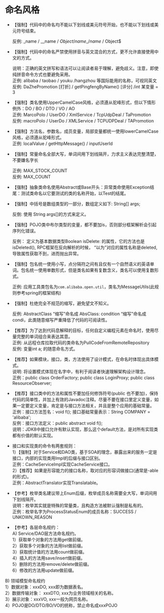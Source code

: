 # 命名风格

* 【强制】代码中的命名均不能以下划线或美元符号开始，也不能以下划线或美元符号结束。

  反例: \_name / \_\_name / $Object / name\_ / name$ / Object$

* 【强制】代码中的命名严禁使用拼音与英文混合的方式，更不允许直接使用中文的方式。

  说明：正确的英文拼写和语法可以让阅读者易于理解，避免歧义。注意，即使纯拼音命令方式也要避免采用。  
  正例: alibaba / taobao / youku /hangzhou 等国际能用的名称，可视同英文  
  反例: DaZhePromotion \[打折\] / getPingfengByName\(\) \[评分\] /int 某变量 = 3

* 【强制】类名使用UpperCamelCase风格，必须遵从驼峰形式，但以下情形例外：DO / BO / DTO / VO / AO  
  正例: MarcoPolo / UserDO / XmlService / TcpUdpDeal / TaPromotion  
  反例: macroPolo / UserDo / XMLService / TCPUDPDeal / TAPromotion

* 【强制】方法名，参数名，成员变量，局部变量都统一使用lowerCamelCase风格，必须遵从驼峰形式。  
  正例: localValue / getHttpMessage\(\) / inputUserId

* 【强制】常量命名全部大写，单词间用下划线隔开，力求主义表达完整清楚，不要嫌名字长

  正例: MAX\_STOCK\_COUNT  
  反例: MAX\_COUNT

* 【强制】抽象类命名使用Abstract或Base开头：异常类命使用Exception结尾：测试类命名以它要测试的类的名称开始，以Test的结尾。

* 【强制】中括号是数组类型的一部分，数组定义如下: String\[\] args;

  反倒: 使用 String args\[\]的方式来定义。

* 【强制】POJO类中布尔类型的变量，都不要加is，否则部分框架解析会引起序列化错误。

  反例： 定义为基本数据类型Boolean isDelete: 的属性，它的方法也是isDeleted\(\), RPC框架在反向解析的时候， “以为”对应的属性名称是deleted,导致属性获取不到，进而抛出异常。

* 【强制】包名统一使用小写，点分隔符之间有且仅有一个自然语义的英语单词。包名统一使用单数形式，但是类名如果有复数含义，类名可以使用复数形式。

  正例: 应用工具类包名为`com.alibaba.open.util`，类名为MessageUtils\(此规则参考spring的框架结构\)

* 【强制】杜绝完全不规范的缩写，避免望文不知义。

  反例: AbstractClass “缩写”命名成 AbsClass: condition “缩写”命名成condi，此类随意缩写严重降低了代码的可阅读性。

* 【推荐】为了达到代码息解释的目标，任何自定义编程元素在命名时，使用尽量完整的单词组合来表达其意。  
  正例: 从远程仓库拉取代码的类命名为PullCodeFromRemoteRepository  
  反例: 变量int a; 的随意命名方式。

* 【推荐】如果模块，接口，类，方法使用了设计模式，在命名时体现出具体模式。  
  说明: 将设置模式体现在名字中，有利于阅读者快速理解架构设计理念。  
  正例：public class OrderFactory; public class LoginProxy; public class ResourceObserver;

* 【推荐】接口类中的方法和属性不要加任何修饰符号\(public 也不要加\)，保持代码的简单性，并加上有效的Javadoc注释。尽量不要在接口里定义变量，如果一定要定义变量，肯定是与接口方法相关，并且是整个应用的基础常量。  
  正例：接口方法签名：void f\(\); 接口基础常量表示：String COMPANY = 'alibaba';  
  反例：接口方法定义：public abstract void f\(\);  
  说明：JDK8中接口允许有默认实现，那么这个default方法，是对所有实现类都有价值的默认实现。

* 接口和实现类的命令有两套规则：  
  1）【强制】对于Service和DAO类，基于SOA的理念，暴露出来的服务一定是接口，内部的实现类用Impl的后缀与接口区别。  
  正例：CacheServiceImpl实现CacheService接口。  
  2）【推荐】如果是形容能力的接口名称，取对应的形容词做接口\(通常是-able的形式\)。  
  正例：AbstractTranslator实现Translatable。

* 【参考】枚举类名建议带上Enum后缀，枚举成员名称需要全大写，单词间用下划线隔开。  
  说明：枚举其实就是特殊的常量类，且构造方法被默认强制是私有的。  
  正例：枚举名字为ProcessStatusEnum的成员名称：SUCCESS / UNKOWN\_REASON

* 【参考】各层命名规约：  
  A\) Service/DAO层方法命名规约。  
  1）获取单个对象的方法用get做前缀。  
  2）获取多个对象的方法用list做前缀。  
  3）获取统计值的方法用count做前缀。  
  4）插入的方法用save/insert做前缀。  
  5）删除的方法用remove/delete做前缀。  
  6）修改的方法用update做前缀。

B\) 领域模型命名规约  
1）数据对象：xxxDO, xxx即为数据表名。  
2）数据传输对象： xxxDTO, xxx为业务领域相关的名称。  
3）展示对象：xxxVO, xxx一般为网页名称。  
4）POJO是DO/DTO/BO/VO的统称，禁止命名成xxxPOJO

